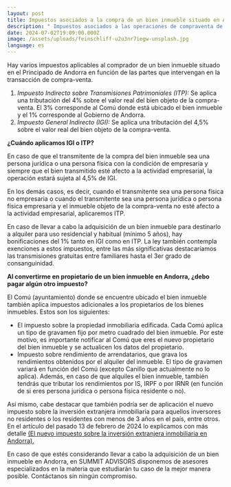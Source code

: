 ```yaml
---
layout: post
title: Impuestos asociados a la compra de un bien inmueble situado en Andorra
description: " Impuestos asociados a las operaciones de compraventa de inmuebles."
date: 2024-07-02T19:09:00.000Z
image: /assets/uploads/feinschliff-u2u3nr7iegw-unsplash.jpg
language: es
---
```

Hay varios impuestos aplicables al comprador de un bien inmueble situado en el Principado de Andorra en función de las partes que intervengan en la transacción de compra-venta.

1. *Impuesto Indirecto sobre Transmisiones Patrimoniales (ITP):* Se aplica una tributación del 4% sobre el valor real del bien objeto de la compra-venta. El 3% corresponde al Comú donde está ubicado el bien inmueble y el 1% corresponde al Gobierno de Andorra.
2. *Impuesto General Indirecto (IGI):* Se aplica una tributación del 4,5% sobre el valor real del bien objeto de la compra-venta.

**¿Cuándo aplicamos IGI o ITP?**

En caso de que el transmitente de la compra del bien inmueble sea una persona jurídica o una persona física con la condición de empresaria y siempre que el bien transmitido esté afecto a la actividad empresarial, la operación estará sujeta al 4,5% de IGI.

En los demás casos, es decir, cuando el transmitente sea una persona física no empresaria o cuando el transmitente sea una persona jurídica o persona física empresaria y el inmueble objeto de la compra-venta no esté afecto a la actividad empresarial, aplicaremos ITP.

En caso de llevar a cabo la adquisición de un bien inmueble para destinarlo a alquiler para uso residencial y habitual (mínimo 5 años), hay bonificaciones del 1% tanto en IGI como en ITP. La ley también contempla exenciones a estos impuestos, entre las más significativas destacaríamos las transmisiones gratuitas entre familiares hasta el 3er grado de consanguinidad.

**Al convertirme en propietario de un bien inmueble en Andorra, ¿debo pagar algún otro impuesto?**

El Comú (ayuntamiento) donde se encuentre ubicado el bien inmueble también aplica impuestos adicionales a los propietarios de los bienes inmuebles. Estos son los siguientes: 

* El impuesto sobre la propiedad inmobiliaria edificada. Cada Comú aplica un tipo de gravamen fijo por metro cuadrado del bien inmueble. Por este motivo, es importante notificar al Comú que eres el nuevo propietario del bien inmueble y se actualicen los datos del propietario. 
* Impuesto sobre rendimiento de arrendatarios, que grava los rendimientos obtenidos por el alquiler del inmueble. El tipo de gravamen variará en función del Comú (excepto Canillo que actualmente no lo aplica). Además, en caso de que alquiles el bien inmueble, también tendrás que tributar los rendimientos por IS, IRPF o por IRNR (en función de si eres persona jurídica o persona física residente o no).

Así mismo, cabe destacar que también podría ser de aplicación el nuevo impuesto sobre la inversión extranjera inmobiliaria para aquellos inversores no residentes o los residentes con menos de 3 años en el país, entre otros. En el artículo del pasado 13 de febrero de 2024 lo explicamos con más detalle [(El nuevo impuesto sobre la inversión extranjera inmobiliaria en Andorra).](https://summitadvisors.ad/es/blog/2024-02-13-el-nuevo-impuesto-sobre-la-inversi%C3%B3n-immobili%C3%A0ria-estrangera-en-andorra)

En caso de que estés considerando llevar a cabo la adquisición de un bien inmueble en Andorra, en SUMMIT ADVISORS disponemos de asesores especializados en la materia que estudiarán tu caso de la mejor manera posible. Contáctanos sin ningún compromiso.
